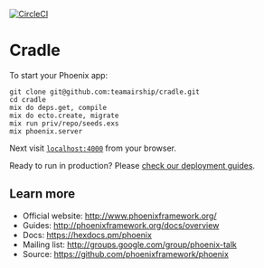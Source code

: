 [![CircleCI](https://circleci.com/gh/teamairship/cradle.svg?style=svg)](https://circleci.com/gh/teamairship/cradle)

# Cradle

To start your Phoenix app:

    git clone git@github.com:teamairship/cradle.git
    cd cradle
    mix do deps.get, compile
    mix do ecto.create, migrate
    mix run priv/repo/seeds.exs
    mix phoenix.server

Next visit [`localhost:4000`](http://localhost:4000) from your browser.

Ready to run in production? Please [check our deployment guides](http://www.phoenixframework.org/docs/deployment).

## Learn more

  * Official website: http://www.phoenixframework.org/
  * Guides: http://phoenixframework.org/docs/overview
  * Docs: https://hexdocs.pm/phoenix
  * Mailing list: http://groups.google.com/group/phoenix-talk
  * Source: https://github.com/phoenixframework/phoenix
